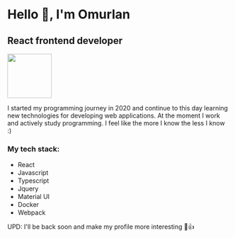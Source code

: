 # Hello 👋, I'm Omurlan 
## React frontend developer
<img width="100" src="https://miro.medium.com/max/512/1*jA5lTgPRbyimsFNod7SlFQ.png"/>

I started my programming journey in 2020 and continue to this day learning 
new technologies for developing web applications. At the moment I work and actively study programming. I feel like the more I know the less I know :)

### My tech stack:

- React <img width="15" src="https://upload.wikimedia.org/wikipedia/commons/thumb/a/a7/React-icon.svg/1200px-React-icon.svg.png">
- Javascript <img width="15" src="https://upload.wikimedia.org/wikipedia/commons/thumb/9/99/Unofficial_JavaScript_logo_2.svg/800px-Unofficial_JavaScript_logo_2.svg.png"/>
- Typescript <img width="15" src="https://upload.wikimedia.org/wikipedia/commons/thumb/4/4c/Typescript_logo_2020.svg/1200px-Typescript_logo_2020.svg.png"/>
- Jquery <img width="15" src="https://t1.daumcdn.net/cfile/tistory/9992124D5B48CCC61E">
- Material UI <img width="15" src="https://mui.com/static/logo.png">
- Docker <img width="15" src="https://miro.medium.com/max/400/1*OARpkeBkn_Tw3vk8H769OQ.png">
- Webpack <img width="15" src="https://habrastorage.org/webt/k-/tm/2g/k-tm2gvbb_ky6gdrd-tzqrzjkf4.png">

UPD: I'll be back soon and make my profile more interesting 🙂👍
